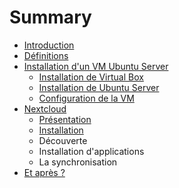 # Summary

* [Introduction](README.md)
* [Définitions](pages/definitions/definitions.md)
* [Installation d'un VM Ubuntu Server](pages/ubuntu/installation.md)
   * [Installation de Virtual Box](pages/ubuntu/installation_de_virtual_box.md)
   * [Installation de Ubuntu Server](pages/ubuntu/installation_de_ubuntu_server.md)
   * [Configuration de la VM](pages/ubuntu/configuration_de_la_vm.md)
* [Nextcloud](pages/nextcloud/installation.md)
   * [Présentation](pages/nextcloud/presentation.md)
   * [Installation](pages/nextcloud/installation.md)
   * Découverte
   * Installation d'applications
   * La synchronisation
* [Et après ?](pages/et_apres.md)

